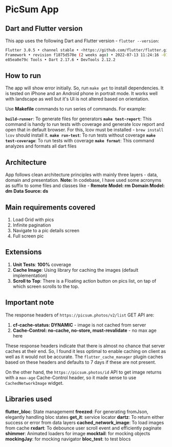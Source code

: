 # PicSum App

## Dart and Flutter version

This app uses the following Dart and Flutter version - `flutter --version`:

```sh
Flutter 3.0.5 • channel stable • <https://github.com/flutter/flutter.git>
Framework • revision f1875d570e (2 weeks ago) • 2022-07-13 11:24:16 -0700 Engine • revision
e85ea0e79c Tools • Dart 2.17.6 • DevTools 2.12.2
```

## How to run

The app will show error initially. So, run `make get` to install dependencies. It is tested on iPhone and an Android phone in portrait mode. It works well with landscape as well but it's UI is not altered based on orientation.

Use **Makefile** commands to run series of commands. For example:

**`build-runner`**: To generate files for generators
**`make test-report`**: This command is handy to run tests with coverage and generate lcov report and open that in default browser. For this, lcov must be installed - `brew install lcov` should install it.
**`make run-test`**: To run tests without coverage
**`make test-coverage`**: To run tests with coverage
**`make format`**: This command analyzes and formats all dart files

## Architecture

App follows clean architecture principles with mainly three layers - data, domain and presentation.
**Note:** In codebase, I have used some acronyms as suffix to some files and classes like -
**Remote Model: rm**
**Domain Model: dm**
**Data Source: ds**

## Main requirements covered

1. Load Grid with pics
2. Infinite pagination
3. Navigate to a pic details screen
4. Full screen pic

## Extensions

1. **Unit Tests**: **100%** coverage
2. **Cache Image**: Using library for caching the images (default implementation)
3. **Scroll to Top**: There is a Floating action button on pics list, on tap of which screen scrolls to the top.

## Important note

The response headers of `https://picsum.photos/v2/list` GET API are:

1. **cf-cache-status: DYNAMIC** - image is not cached from server
2. **Cache-Control: no-cache, no-store, must-revalidate** - no max age here

These response headers indicate that there is almost no chance that server caches at their end. So, I found it less optimal to enable caching on client as well as it would not be accurate. The `flutter_cache_manager` plugin caches based on these headers and defaults to 7 days if these are not present.

On the other hand, the `https://picsum.photos/id` API to get image returns with a `max-age` Cache-Control header, so it made sense to use `CachedNetworkImage` widget.

## Libraries used

**flutter_bloc**: State managememt
**freezed**: For generating fromJson, elegantly handling bloc states
**get_it**: service locator
**dartz**: To return either success or error from data layers
**cached_network_image**: To load images from cache
**rxdart**: To debounce user scroll event and efficiently paginate
**shimmer**: Animated loaders for image
**mocktail**: for mocking objects
**mockingJay**: for mocking navigator
**bloc_test**: to test blocs
